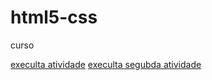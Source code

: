 # html5-css
 curso

<a href="https://camillyvitoria585.github.io/html5-css/execicio/exe 001">execulta atividade</a>
<a href="https://camillyvitoria585.github.io/html5-css/>exercicio/exe 002">execulta segubda atividade</a>